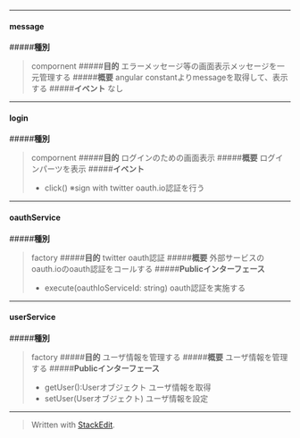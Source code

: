 ----------
#### **message**
#####**種別**
>compornent
#####**目的**
>エラーメッセージ等の画面表示メッセージを一元管理する
#####**概要**
>angular constantよりmessageを取得して、表示する
#####**イベント**
>なし

----------
#### **login**
#####**種別**
>compornent
#####**目的**
>ログインのための画面表示
#####**概要**
>ログインパーツを表示
#####**イベント**
> - click() ※sign with twitter
oauth.io認証を行う

----------
#### **oauthService**
#####**種別**
>factory
#####**目的**
>twitter oauth認証
#####**概要**
>外部サービスのoauth.ioのoauth認証をコールする
#####**Publicインターフェース**
 > - execute(oauthIoServiceId: string)
oauth認証を実施する

----------
#### **userService**
#####**種別**
> factory
#####**目的**
> ユーザ情報を管理する
#####**概要**
> ユーザ情報を管理する
#####**Publicインターフェース**
> - getUser():Userオブジェクト
ユーザ情報を取得
> - setUser(Userオブジェクト)
ユーザ情報を設定

----------

> Written with [StackEdit](https://stackedit.io/).